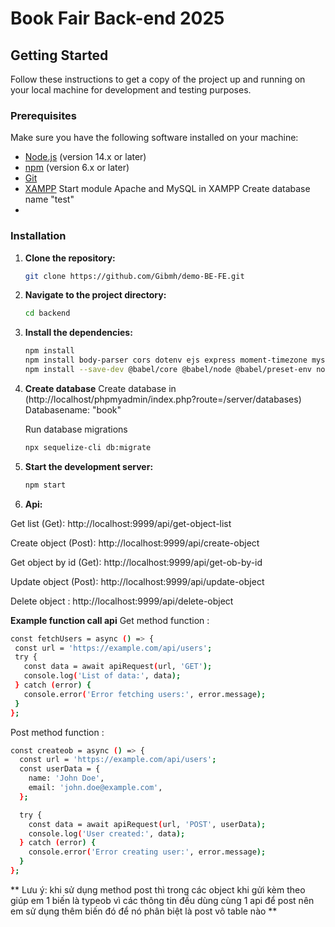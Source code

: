 # Book Fair Back-end 2025

## Getting Started

Follow these instructions to get a copy of the project up and running on your local machine for development and testing purposes.

### Prerequisites

Make sure you have the following software installed on your machine:

- [Node.js](https://nodejs.org/) (version 14.x or later)
- [npm](https://www.npmjs.com/) (version 6.x or later)
- [Git](https://git-scm.com/)
- [XAMPP](https://www.apachefriends.org/download.html)
  Start module Apache and MySQL in XAMPP
  Create database name "test"
-

### Installation

1. **Clone the repository:**

   ```sh
   git clone https://github.com/Gibmh/demo-BE-FE.git
   ```

2. **Navigate to the project directory:**

   ```sh
   cd backend
   ```

3. **Install the dependencies:**

   ```sh
   npm install
   npm install body-parser cors dotenv ejs express moment-timezone mysql2 sequelize
   npm install --save-dev @babel/core @babel/node @babel/preset-env nodemon sequelize-cli
   ```

4. **Create database**
   Create database in (http://localhost/phpmyadmin/index.php?route=/server/databases) Databasename: "book"

   Run database migrations

   ```sh
   npx sequelize-cli db:migrate
   ```

5. **Start the development server:**

   ```sh
   npm start
   ```

6. **Api:**

Get list (Get): http://localhost:9999/api/get-object-list

Create object (Post): http://localhost:9999/api/create-object

Get object by id (Get): http://localhost:9999/api/get-ob-by-id

Update object (Post): http://localhost:9999/api/update-object

Delete object : http://localhost:9999/api/delete-object

**Example function call api**
Get method function :

```sh
const fetchUsers = async () => {
 const url = 'https://example.com/api/users';
 try {
   const data = await apiRequest(url, 'GET');
   console.log('List of data:', data);
 } catch (error) {
   console.error('Error fetching users:', error.message);
 }
};
```

Post method function :

```sh
const createob = async () => {
  const url = 'https://example.com/api/users';
  const userData = {
    name: 'John Doe',
    email: 'john.doe@example.com',
  };

  try {
    const data = await apiRequest(url, 'POST', userData);
    console.log('User created:', data);
  } catch (error) {
    console.error('Error creating user:', error.message);
  }
};
```

** Lưu ý: khi sử dụng method post thì trong các object khi gửi kèm theo giúp em 1 biến là typeob vì các thông tin đều dùng cùng 1 api để post nên em sử dụng thêm biến đó để nó phân biệt là post vô table nào **
